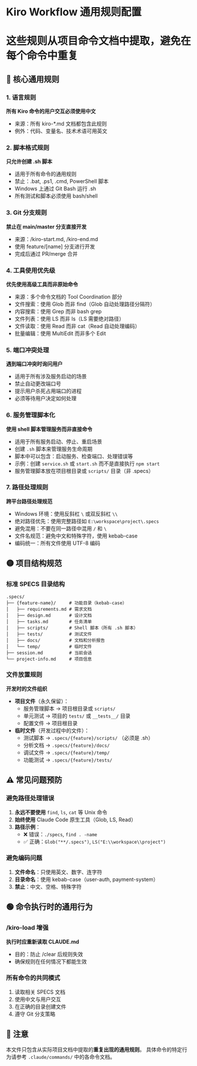# Kiro Workflow 通用规则配置
# 这些规则从项目命令文档中提取，避免在每个命令中重复

## 🔴 核心通用规则

### 1. 语言规则
**所有 Kiro 命令的用户交互必须使用中文**
- 来源：所有 kiro-*.md 文档都包含此规则
- 例外：代码、变量名、技术术语可用英文

### 2. 脚本格式规则
**只允许创建 .sh 脚本**
- 适用于所有命令的通用规则
- 禁止：.bat, .ps1, .cmd, PowerShell 脚本
- Windows 上通过 Git Bash 运行 .sh
- 所有测试和脚本必须使用 bash/shell

### 3. Git 分支规则
**禁止在 main/master 分支直接开发**
- 来源：/kiro-start.md, /kiro-end.md
- 使用 feature/[name] 分支进行开发
- 完成后通过 PR/merge 合并

### 4. 工具使用优先级
**优先使用高级工具而非原始命令**
- 来源：多个命令文档的 Tool Coordination 部分
- 文件搜索：使用 Glob 而非 find（Glob 自动处理路径分隔符）
- 内容搜索：使用 Grep 而非 bash grep  
- 文件列表：使用 LS 而非 ls（LS 需要绝对路径）
- 文件读取：使用 Read 而非 cat（Read 自动处理编码）
- 批量编辑：使用 MultiEdit 而非多个 Edit

### 5. 端口冲突处理
**遇到端口冲突时询问用户**
- 适用于所有涉及服务启动的场景
- 禁止自动更改端口号
- 提示用户杀死占用端口的进程
- 必须等待用户决定如何处理

### 6. 服务管理脚本化
**使用 shell 脚本管理服务而非直接命令**
- 适用于所有服务启动、停止、重启场景
- 创建 `.sh` 脚本来管理服务生命周期
- 脚本中可以包含：启动服务、检查端口、处理错误等
- 示例：创建 `service.sh` 或 `start.sh` 而不是直接执行 `npm start`
- 服务管理脚本放在项目根目录或 `scripts/` 目录（非 .specs）

### 7. 路径处理规则
**跨平台路径处理规范**
- Windows 环境：使用反斜杠 `\` 或双反斜杠 `\\`
- 绝对路径优先：使用完整路径如 `E:\workspace\project\.specs`
- 避免混用：不要在同一路径中混用 `/` 和 `\`
- 文件名规范：避免中文和特殊字符，使用 kebab-case
- 编码统一：所有文件使用 UTF-8 编码

## 🟡 项目结构规范

### 标准 SPECS 目录结构
```
.specs/
├── {feature-name}/     # 功能目录（kebab-case）
│   ├── requirements.md # 需求文档
│   ├── design.md       # 设计文档  
│   ├── tasks.md        # 任务清单
│   ├── scripts/        # Shell 脚本（所有 .sh 脚本）
│   ├── tests/          # 测试文件
│   ├── docs/           # 文档和分析报告
│   └── temp/           # 临时文件
├── session.md          # 当前会话
└── project-info.md     # 项目信息
```

### 文件放置规则
**开发时的文件组织**
- **项目文件**（永久保留）：
  - 服务管理脚本 → 项目根目录或 `scripts/`
  - 单元测试 → 项目的 `tests/` 或 `__tests__/` 目录
  - 配置文件 → 项目根目录
- **临时文件**（开发过程中的文件）：
  - 测试脚本 → `.specs/{feature}/scripts/` （必须是 .sh）
  - 分析文档 → `.specs/{feature}/docs/`
  - 调试文件 → `.specs/{feature}/temp/`
  - 功能测试 → `.specs/{feature}/tests/`

## ⚠️ 常见问题预防

### 避免路径处理错误
1. **永远不要使用** `find`, `ls`, `cat` 等 Unix 命令
2. **始终使用** Claude Code 原生工具（Glob, LS, Read）
3. **路径示例**：
   - ❌ 错误：`./specs`, `find . -name`
   - ✅ 正确：`Glob("**/.specs")`, `LS("E:\\workspace\\project")`

### 避免编码问题
1. **文件命名**：只使用英文、数字、连字符
2. **目录命名**：使用 kebab-case（user-auth, payment-system）
3. **禁止**：中文、空格、特殊字符

## 🟢 命令执行时的通用行为

### /kiro-load 增强
**执行时应重新读取 CLAUDE.md**
- 目的：防止 /clear 后规则失效
- 确保规则在任何情况下都能生效

### 所有命令的共同模式
1. 读取相关 SPECS 文档
2. 使用中文与用户交互
3. 在正确的目录创建文件
4. 遵守 Git 分支策略

## 📝 注意

本文件只包含从实际项目文档中提取的**重复出现的通用规则**。
具体命令的特定行为请参考 `.claude/commands/` 中的各命令文档。